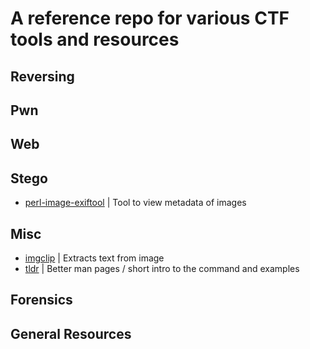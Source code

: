 # A reference repo for various CTF tools and resources

## Reversing

## Pwn

## Web

## Stego
- [perl-image-exiftool]() | Tool to view metadata of images

## Misc
- [imgclip](https://github.com/hydr0nium/ctf_reference/blob/main/misc/imgclip.md) | Extracts text from image
- [tldr](https://github.com/hydr0nium/ctf_reference/blob/main/misc/tldr.md) | Better man pages / short intro to the command and examples


## Forensics

## General Resources
